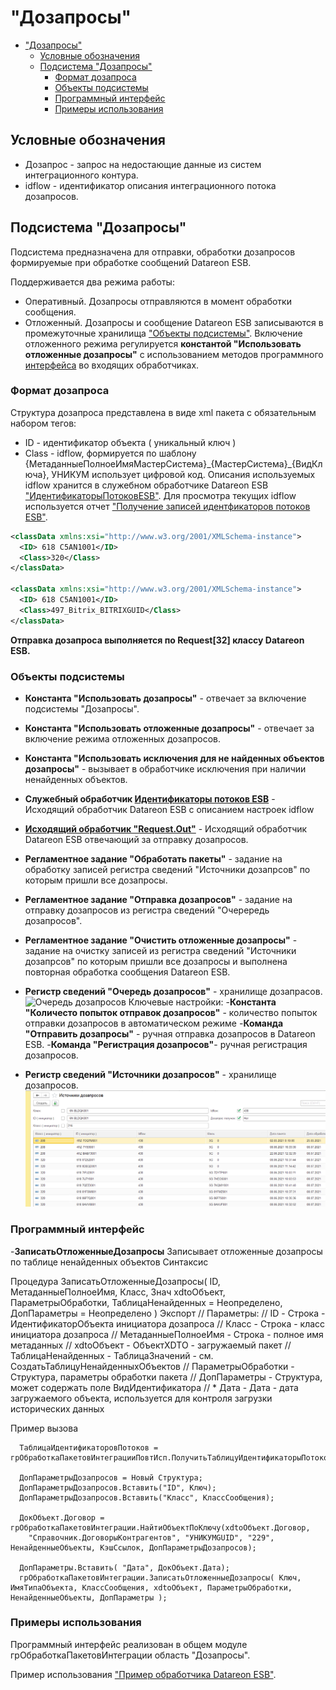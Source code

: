 # "Дозапросы"

- ["Дозапросы"](#дозапросы)
  - [Условные обозначения](#условные-обозначения)
  - [Подсистема "Дозапросы"](#подсистема-дозапросы)
    - [Формат дозапроса](#формат-дозапроса)
    - [Объекты подсистемы](#объекты-подсистемы)
    - [Программный интерфейс](#программный-интерфейс)
    - [Примеры использования](#примеры-использования)

## Условные обозначения

- Дозапрос - запрос на недостающие данные из систем интеграционного контура.
- idflow - идентификатор описания интеграционного потока дозапросов.

## Подсистема "Дозапросы"

Подсистема предназначена для отправки, обработки дозапросов формируемые при обработке сообщений Datareon ESB.

Поддерживается два режима работы:

- Оперативный. Дозапросы отправляются в момент обработки сообщения.
- Отложенный. Дозапросы и сообщение Datareon ESB записываются в промежуточные хранилища ["Объекты подсистемы"](#объекты-подсистемы).
Включение отложенного режима регулируется **константой "Использовать отложенные дозапросы"** с использованием методов программного [интерфейса](#программный-интерфейс) во входящих обработчиках.

### Формат дозапроса

Структура дозапроса представлена в виде xml пакета с обязательным набором тегов:

- ID - идентификатор объекта ( уникальный ключ )
- Class - idflow, формируется по шаблону {МетаданныеПолноеИмяМастерСистема}\_{МастерСистема}\_{ВидКлюча},
УНИКУМ использует цифровой код. Описания используемых idflow хранится в служебном обработчике Datareon ESB ["ИдентификаторыПотоковESB"](#объекты-подсистемы).
Для просмотра текущих idflow используется отчет  ["Получение записей идентфикаторов потоков ESB"](ПолучитьЗаписиИдентфикаторыПотоковESB.epf).

```xml
<classData xmlns:xsi="http://www.w3.org/2001/XMLSchema-instance">
  <ID> 618 C5AN1001</ID>
  <Class>320</Class>
</classData>

<classData xmlns:xsi="http://www.w3.org/2001/XMLSchema-instance">
  <ID> 618 C5AN1001</ID>
  <Class>497_Bitrix_BITRIXGUID</Class>
</classData>
```

**Отправка дозапроса выполняется по Request[32] классу Datareon ESB.**

### Объекты подсистемы

- **Константа "Использовать дозапросы"** - отвечает за включение подсистемы "Дозапросы".
- **Константа "Использовать отложенные дозапросы"** - отвечает за включение режима отложенных дозапросов.
- **Константа "Использовать исключения для не найденных объектов дозапросы"** - вызывает в обработчике исключения при наличии ненайденных объектов.
- **Служебный обработчик [Идентификаторы потоков ESB](ИдентификаторыПотоковESB.bsl)** - Исходящий обработчик Datareon ESB c описанием настроек idflow
- **[Исходящий обработчик "Request.Out"](Request.Out.bsl)** - Исходящий обработчик Datareon ESB отвечающий за отправку дозапросов.
- **Регламентное задание "Обработать пакеты"** - задание на обработку записей регистра сведений "Источники дозапрсов" по которым пришли все дозапросы.
- **Регламентное задание "Отправка дозапросов"** - задание на отправку дозапросов из регистра сведений "Очерередь дозапросов".
- **Регламентное задание "Очистить отложенные дозапросы"** - задание на очистку записей из регистра сведений "Источники дозапрсов" по которым пришли все дозапросы и выполнена повторная обработка сообщения Datareon ESB.
- **Регистр сведений "Очередь дозапросов"** -  хранилище дозапрасов.
  ![Очередь дозапросов](Очередь-дозапросов.png)
  Ключевые настройки:
  -**Константа "Количесто попыток отправок дозапросов"** - количество попыток отправки дозапросов в автоматическом режиме
  -**Команда "Отправить дозапросы"** - ручная отправка дозапросов в Datareon ESB.
  -**Команда "Регистрация дозапросов"**- ручная регистрация дозапросов.

- **Регистр сведений "Источники дозапросов"** - хранилище дозапросов.
  ![Источники дозапросов](ИсточникиДозапросов.png)

### Программный интерфейс

-**ЗаписатьОтложенныеДозапросы**
 Записывает отложенные дозапросы по таблице ненайденных объектов
Синтаксис

 Процедура ЗаписатьОтложенныеДозапросы( ID, МетаданныеПолноеИмя, Класс, Знач xdtoОбъект,
ПараметрыОбработки, ТаблицаНенайденных = Неопределено, ДопПараметры = Неопределено ) Экспорт
// Параметры:
// ID                            - Строка    - ИдентификаторОбъекта инициатора дозапроса
// Класс                           - Строка    - класс инициатора дозапроса
// МетаданныеПолноеИмя - Строка - полное имя метаданных
// xdtoОбъект                      - ОбъектXDTO - загружаемый пакет
// ТаблицаНенайденных    - ТаблицаЗначений - см. СоздатьТаблицуНенайденныхОбъектов
// ПараметрыОбработки    - Структура, параметры обработки пакета
// ДопПараметры     - Структура, может содержать поле ВидИдентификатора
//  * Дата - Дата - дата загружаемого объекта, используется для контроля загрузки исторических данных

Пример вызова

```bsl
  ТаблицаИдентификаторовПотоков = грОбработкаПакетовИнтеграцииПовтИсп.ПолучитьТаблицуИдентификаторыПотоковESB();

  ДопПараметрыДозапросов = Новый Структура;
  ДопПараметрыДозапросов.Вставить("ID", Ключ);
  ДопПараметрыДозапросов.Вставить("Класс", КлассСообщения);

  ДокОбъект.Договор = грОбработкаПакетовИнтеграции.НайтиОбъектПоКлючу(xdtoОбъект.Договор,
    "Справочник.ДоговорыКонтрагентов", "УНИКУМGUID", "229", НенайденныеОбъекты, КэшСсылок, ДопПараметрыДозапросов);

  ДопПараметры.Вставить( "Дата", ДокОбъект.Дата); 
  грОбработкаПакетовИнтеграции.ЗаписатьОтложенныеДозапросы( Ключ, ИмяТипаОбъекта, КлассСообщения, xdtoОбъект, ПараметрыОбработки, НенайденныеОбъекты, ДопПараметры );
```

### Примеры использования

Программный интерфейс реализован в общем модуле грОбработкаПакетовИнтеграции область "Дозапросы".

Пример использования ["Пример обработчика Datareon ESB"](ПримерВходящегоОбработчика.bsl).
